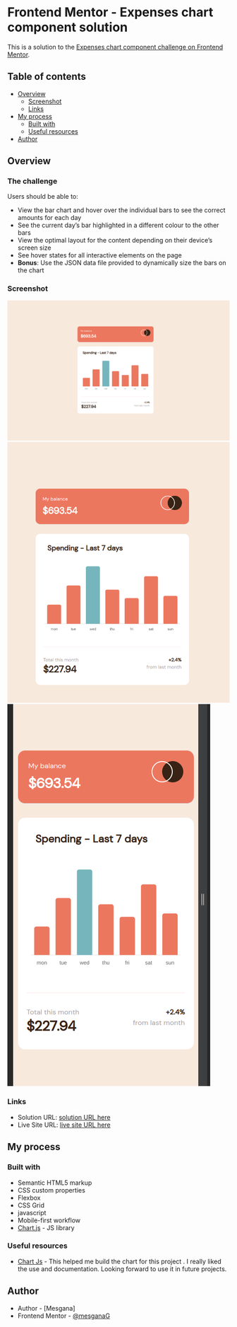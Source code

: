 # Frontend Mentor - Expenses chart component solution

This is a solution to the [Expenses chart component challenge on Frontend Mentor](https://www.frontendmentor.io/challenges/expenses-chart-component-e7yJBUdjwt).
## Table of contents

- [Overview](#overview)
  - [Screenshot](#screenshot)
  - [Links](#links)
- [My process](#my-process)
  - [Built with](#built-with)
  - [Useful resources](#useful-resources)
- [Author](#author)

## Overview

### The challenge

Users should be able to:

- View the bar chart and hover over the individual bars to see the correct amounts for each day
- See the current day’s bar highlighted in a different colour to the other bars
- View the optimal layout for the content depending on their device’s screen size
- See hover states for all interactive elements on the page
- **Bonus**: Use the JSON data file provided to dynamically size the bars on the chart

### Screenshot

![Desktop Version](/images/desktop-version.png)
![Ipad Version](/images/ipad-version.png)
![Mobile Version](/images/mobile-version.png)

### Links

- Solution URL: [solution URL here]()
- Live Site URL: [live site URL here](https://mesganag.github.io/expense-chart-component/)

## My process

### Built with

- Semantic HTML5 markup
- CSS custom properties
- Flexbox
- CSS Grid
- javascript
- Mobile-first workflow
- [Chart.js](https://www.chartjs.org) - JS library


### Useful resources

- [Chart Js](https://www.chartjs.org) - This helped me build the chart for this project . I really liked the use and documentation. Looking forward to use it in future projects.

## Author

- Author - [Mesgana]
- Frontend Mentor - [@mesganaG](https://www.frontendmentor.io/profile/mesganaG)
